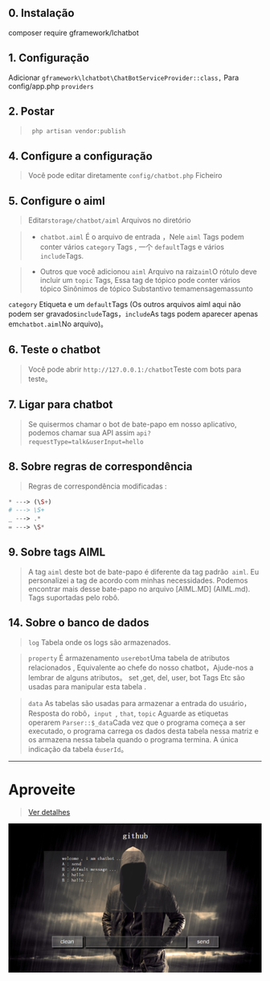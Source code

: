 
## 0. Instalação

composer require gframework/lchatbot
## 1. Configuração


Adicionar  `gframework\lchatbot\ChatBotServiceProvider::class,` Para config/app.php `providers`  


## 2. Postar

>  ` php artisan vendor:publish` 


## 4. Configure a configuração

> Você pode editar diretamente `config/chatbot.php` Ficheiro

## 5. Configure o aiml

> Editar`storage/chatbot/aiml` Arquivos no diretório

> * `chatbot.aiml` É o arquivo de entrada ，Nele `aiml` Tags podem conter vários `category` Tags , 一个 `default`Tags e vários `include`Tags.

> * Outros que você adicionou `aiml` Arquivo na raiz`aiml`O rótulo deve incluir um
 `topic` Tags, 
 Essa tag de tópico pode conter vários tópico Sinônimos de tópico Substantivo temamensagemassunto  
 
 `category` Etiqueta e um `default`Tags (Os outros arquivos aiml aqui não podem ser gravados`include`Tags，`include`As tags podem aparecer apenas em`chatbot.aiml`No arquivo)。


## 6. Teste o chatbot

> Você pode abrir `http://127.0.0.1:/chatbot`Teste com bots para teste。


## 7. Ligar para chatbot


> Se quisermos chamar o bot de bate-papo em nosso aplicativo, podemos chamar sua API assim `api?requestType=talk&userInput=hello`

## 8. Sobre regras de correspondência

> Regras de correspondência modificadas :

```PHP
* ---> (\S+)
# ---> \S+
_ ---> .*
= ---> \S*
```

## 9. Sobre tags AIML

> A tag `aiml` deste bot de bate-papo é diferente da tag padrão` aiml`. Eu personalizei a tag de acordo com minhas necessidades. Podemos encontrar mais desse bate-papo no arquivo [AIML.MD] (AIML.md). Tags suportadas pelo robô.

## 14. Sobre o banco de dados

> `log` Tabela onde os logs são armazenados. 

> `property` É armazenamento `user`e`bot`Uma tabela de atributos relacionados , Equivalente ao chefe do nosso chatbot，Ajude-nos a lembrar de alguns atributos。 set ,get, del, user, bot Tags Etc são usadas para manipular esta tabela .

> `data` As tabelas são usadas para armazenar a entrada do usuário，Resposta do robô，`input `, `that`, `topic` Aguarde as etiquetas operarem
`Parser::$_data`Cada vez que o programa começa a ser executado, o programa carrega os dados desta tabela nessa matriz e os armazena nessa tabela quando o programa termina. A única indicação da tabela é`userId`。



---

#  Aproveite


> [Ver detalhes](https://github.com/gleisonnanet/laravel-chatbot/)

![chatbot](./resources/assets/img/demo.png)
